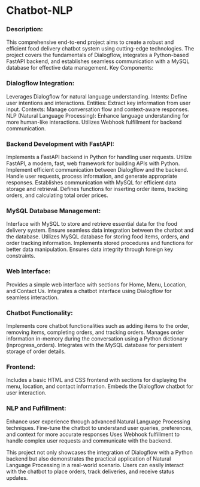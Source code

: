 # Chatbot-NLP

### Description:
This comprehensive end-to-end project aims to create a robust and efficient food delivery chatbot system using cutting-edge technologies. The project covers the fundamentals of Dialogflow, integrates a Python-based FastAPI backend, and establishes seamless communication with a MySQL database for effective data management.
Key Components:

### Dialogflow Integration:

Leverages Dialogflow for natural language understanding.
Intents: Define user intentions and interactions.
Entities: Extract key information from user input.
Contexts: Manage conversation flow and context-aware responses.
NLP (Natural Language Processing): Enhance language understanding for more human-like interactions.
Utilizes Webhook fulfillment for backend communication.
### Backend Development with FastAPI:

Implements a FastAPI backend in Python for handling user requests.
Utilize FastAPI, a modern, fast, web framework for building APIs with Python.
Implement efficient communication between Dialogflow and the backend.
Handle user requests, process information, and generate appropriate responses.
Establishes communication with MySQL for efficient data storage and retrieval.
Defines functions for inserting order items, tracking orders, and calculating total order prices.
### MySQL Database Management:
Interface with MySQL to store and retrieve essential data for the food delivery system.
Ensure seamless data integration between the chatbot and the database.
Utilizes MySQL database for storing food items, orders, and order tracking information.
Implements stored procedures and functions for better data manipulation.
Ensures data integrity through foreign key constraints.
### Web Interface:

Provides a simple web interface with sections for Home, Menu, Location, and Contact Us.
Integrates a chatbot interface using Dialogflow for seamless interaction.
### Chatbot Functionality:

Implements core chatbot functionalities such as adding items to the order, removing items, completing orders, and tracking orders.
Manages order information in-memory during the conversation using a Python dictionary (inprogress_orders).
Integrates with the MySQL database for persistent storage of order details.
### Frontend:

Includes a basic HTML and CSS frontend with sections for displaying the menu, location, and contact information.
Embeds the Dialogflow chatbot for user interaction.
### NLP and Fulfillment:
Enhance user experience through advanced Natural Language Processing techniques.
Fine-tune the chatbot to understand user queries, preferences, and context for more accurate responses
Uses Webhook fulfillment to handle complex user requests and communicate with the backend.

This project not only showcases the integration of Dialogflow with a Python backend but also demonstrates the practical application of Natural Language Processing in a real-world scenario. Users can easily interact with the chatbot to place orders, track deliveries, and receive status updates.
